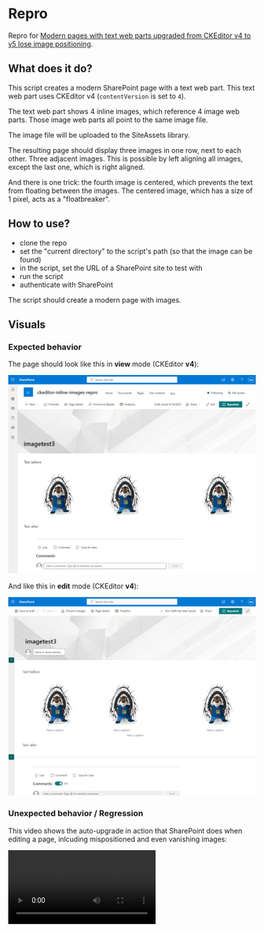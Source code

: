 # Repro

Repro for [Modern pages with text web parts upgraded from CKEditor v4 to v5 lose image positioning](https://techcommunity.microsoft.com/t5/sharepoint-developer/modern-pages-with-text-web-parts-upgraded-from-ckeditor-v4-to-v5/m-p/3927312).

## What does it do?

This script creates a modern SharePoint page with a text web part. This text web part uses CKEditor v4 (`contentVersion` is set to `4`).

The text web part shows 4 inline images, which reference 4 image web parts. Those image web parts all point to the same image file.

The image file will be uploaded to the SiteAssets library.

The resulting page should display three images in one row, next to each other. Three adjacent images. This is possible by left aligning all images, except the last one, which is right aligned.

And there is one trick: the fourth image is centered, which prevents the text from floating between the images. The centered image, which has a size of 1 pixel, acts as a "floatbreaker".

## How to use?

* clone the repo
* set the "current directory" to the script's path (so that the image can be found)
* in the script, set the URL of a SharePoint site to test with
* run the script
* authenticate with SharePoint

The script should create a modern page with images.

## Visuals

### Expected behavior

The page should look like this in **view** mode (CKEditor **v4**):

![Page in view mode](https://github.com/WikiTransformationProject/library/blob/main/issue-related/ckeditor/inline-images/images/page-view-mode.png)

And like this in **edit** mode (CKEditor **v4**):

![Page in edit mode](https://github.com/WikiTransformationProject/library/blob/main/issue-related/ckeditor/inline-images/images/page-edit-mode.png)

### Unexpected behavior / Regression

This video shows the auto-upgrade in action that SharePoint does when editing a page, inlcuding mispositioned and even vanishing images:

<video src="https://github.com/WikiTransformationProject/library/blob/main/issue-related/ckeditor/inline-images/images/sharepoint-text-web-part-upgrade-breaks-inline-image-positioning.mp4" />

I used the browser's developer tools to slow down the internet connection, which allows us to watch everything in slow motion.

What can be seen in above video:

1. the page enters edit mode and the images can be seen next to each other for a brief moment
2. then all web part content vanishes; the auto-upgrade happens
3. the web part content reappears; the images are placed on top of each other
4. bonus: all images are gone! (this was a first when recording this video)

This is a regression. Microsoft, please restore the behavior as it was with CKEditor v4. The images need to be shown next to each other.
